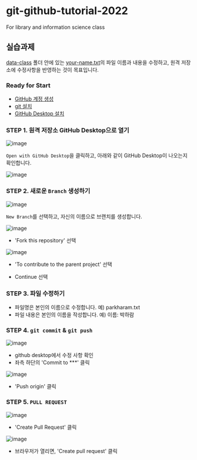 # git-github-tutorial-2022

For library and information science class

## 실습과제

[data-class](/data-class/) 폴더 안에 있는 [your-name.txt](/data-class/your-name.txt)의 파일 이름과 내용을 수정하고, 원격 저장소에 수정사항을 반영하는 것이 목표입니다.

### Ready for Start

- [GitHub 계정 생성](http://github.com)
- [git 설치](https://git-scm.com/download/)
- [GitHub Desktop 설치](http://desktop.github.com)

### STEP 1. 원격 저장소 GitHub Desktop으로 열기

![image](/img/img1.png)

`Open with GitHub Desktop`을 클릭하고, 아래와 같이 GitHub Desktop이 나오는지 확인합니다.

![image](/img/github-desktop-img.png)

### STEP 2. 새로운 `Branch` 생성하기

![image](/img/2-1-createBranch.png)

`New Branch`를 선택하고, 자신의 이름으로 브랜치를 생성합니다.

![image](/img/2-2-publishBranch-fork.png)

- 'Fork this repository' 선택

![image](/img/2-3-contribute.png)

- 'To contribute to the parent project' 선택

- Continue 선택

### STEP 3. 파일 수정하기

- 파일명은 본인의 이름으로 수정합니다. 예) parkharam.txt
- 파일 내용은 본인의 이름을 작성합니다. 예) 이름: 박하람

### STEP 4. `git commit` & `git push`

![image](/img/4-1-changeLog.png)

- github desktop에서 수정 사항 확인
- 좌측 하단의 'Commit to ***' 클릭

![image](/img/4-2-commit.png)

- 'Push origin' 클릭


### STEP 5. `PULL REQUEST`

![image](/img/4-3-push-origin.png)

- 'Create Pull Request' 클릭

![image](/img/4-4-pullRequest.png)

- 브라우저가 열리면, 'Create pull request' 클릭